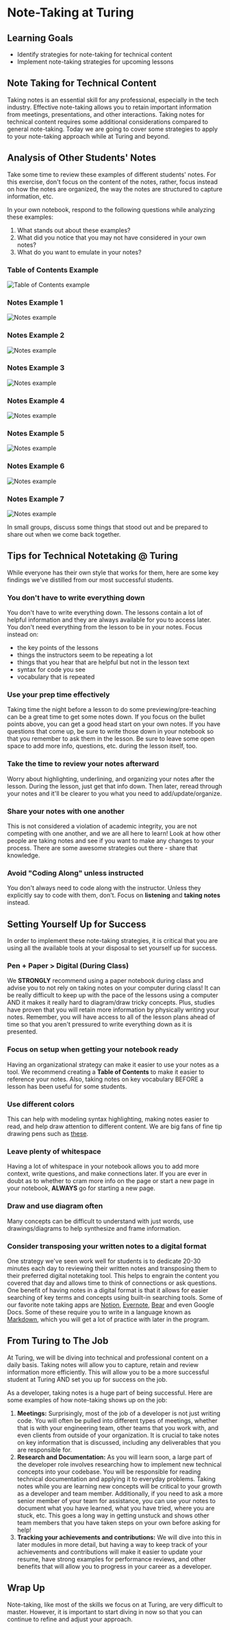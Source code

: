 # Note-Taking at Turing

## Learning Goals
* Identify strategies for note-taking for technical content
* Implement note-taking strategies for upcoming lessons

## Note Taking for Technical Content
Taking notes is an essential skill for any professional, especially in the tech industry. Effective note-taking allows you to retain important information from meetings, presentations, and other interactions. Taking notes for technical content requires some additional considerations compared to general note-taking. Today we are going to cover some strategies to apply to your note-taking approach while at Turing and beyond.

## Analysis of Other Students' Notes
Take some time to review these examples of different students' notes. For this exercise, don't focus on the content of the notes, rather, focus instead on how the notes are organized, the way the notes are structured to capture information, etc.

In your own notebook, respond to the following questions while analyzing these examples:
1. What stands out about these examples?
1. What did you notice that you may not have considered in your own notes?
1. What do you want to emulate in your notes?

### Table of Contents Example
![Table of Contents example](/assets/images/module1/Week1/note-taking-1.png)

### Notes Example 1
![Notes example](/assets/images/module1/Week1/note-taking-2.png)

### Notes Example 2
![Notes example](/assets/images/module1/Week1/note-taking-3.png)

### Notes Example 3
![Notes example](/assets/images/module1/Week1/note-taking-4.png)

### Notes Example 4
![Notes example](/assets/images/module1/Week1/note-taking-5.png)

### Notes Example 5
![Notes example](/assets/images/module1/Week1/note-taking-6.png)

### Notes Example 6
![Notes example](/assets/images/module1/Week1/note-taking-7.png)

### Notes Example 7
![Notes example](/assets/images/module1/Week1/note-taking-8.png)


In small groups, discuss some things that stood out and be prepared to share out when we come back together.

## Tips for Technical Notetaking @ Turing
While everyone has their own style that works for them, here are some key findings we've distilled from our most successful students.

### You don't have to write everything down
You don't have to write everything down. The lessons contain a lot of helpful information and they are always available for you to access later. You don't need everything from the lesson to be in your notes. Focus instead on: 
- the key points of the lessons
- things the instructors seem to be repeating a lot
- things that you hear that are helpful but not in the lesson text
- syntax for code you see
- vocabulary that is repeated 

### Use your prep time effectively
Taking time the night before a lesson to do some previewing/pre-teaching can be a great time to get some notes down. If you focus on the bullet points above, you can get a good head start on your own notes. If you have questions that come up, be sure to write those down in your notebook so that you remember to ask them in the lesson. Be sure to leave some open space to add more info, questions, etc. during the lesson itself, too. 

### Take the time to review your notes afterward
Worry about highlighting, underlining, and organizing your notes after the lesson. During the lesson, just get that info down. Then later, reread through your notes and it'll be clearer to you what you need to add/update/organize.

### Share your notes with one another
This is not considered a violation of academic integrity, you are not competing with one another, and we are all here to learn! Look at how other people are taking notes and see if you want to make any changes to your process. There are some awesome strategies out there - share that knowledge.

### Avoid "Coding Along" unless instructed
You don't always need to code along with the instructor. Unless they explicitly say to code with them, don't. Focus on **listening** and **taking notes** instead.

## Setting Yourself Up for Success
In order to implement these note-taking strategies, it is critical that you are using all the available tools at your disposal to set yourself up for success. 

### Pen + Paper > Digital (During Class)
We **STRONGLY** recommend using a paper notebook during class and advise you to not rely on taking notes on your computer during class! It can be really difficult to keep up with the pace of the lessons using a computer AND it makes it really hard to diagram/draw tricky concepts. Plus, studies have proven that you will retain more information by physically writing your notes. Remember, you will have access to all of the lesson plans ahead of time so that you aren't pressured to write everything down as it is presented.

### Focus on setup when getting your notebook ready
Having an organizational strategy can make it easier to use your notes as a tool. We recommend creating a **Table of Contents** to make it easier to reference your notes. Also, taking notes on key vocabulary BEFORE a lesson has been useful for some students.

### Use different colors
This can help with modeling syntax highlighting, making notes easier to read, and help draw attention to different content. We are big fans of fine tip drawing pens such as [these](https://www.amazon.com/Fineliner-Taotree-Colored-Writing-Coloring/dp/B072WNLF71/ref=sr_1_2_sspa?crid=3OAN09ZUDKOVT&dchild=1&keywords=fine+tip+drawing+pens&qid=1619193370&sprefix=fine+tip+dra%2Caps%2C191&sr=8-2-spons&psc=1&spLa=ZW5jcnlwdGVkUXVhbGlmaWVyPUEzUDNYWE1BRlNSSk9ZJmVuY3J5cHRlZElkPUEwMjc5NDcwM0JIRDUwQTNTTzVXWCZlbmNyeXB0ZWRBZElkPUEwNzAyMTk3M0g3T1lKVVRNQ1NCSyZ3aWRnZXROYW1lPXNwX2F0ZiZhY3Rpb249Y2xpY2tSZWRpcmVjdCZkb05vdExvZ0NsaWNrPXRydWU=).

### Leave plenty of whitespace
Having a lot of whitespace in your notebook allows you to add more context, write questions, and make connections later. If you are ever in doubt as to whether to cram more info on the page or start a new page in your notebook, **ALWAYS** go for starting a new page.

### Draw and use diagram often
Many concepts can be difficult to understand with just words, use drawings/diagrams to help synthesize and frame information.

### Consider transposing your written notes to a digital format
One strategy we've seen work well for students is to dedicate 20-30 minutes each day to reviewing their written notes and transposing them to their preferred digital notetaking tool. This helps to engrain the content you covered that day and allows time to think of connections or ask questions. One benefit of having notes in a digital format is that it allows for easier searching of key terms and concepts using built-in searching tools. Some of our favorite note taking apps are [Notion](https://www.notion.so/), [Evernote](https://evernote.com/), [Bear](https://bear.app/) and even Google Docs. Some of these require you to write in a language known as [Markdown](https://guides.github.com/pdfs/markdown-cheatsheet-online.pdf), which you will get a lot of practice with later in the program. 

## From Turing to The Job
At Turing, we will be diving into technical and professional content on a daily basis. Taking notes will allow you to capture, retain and review information more efficiently. This will allow you to be a more successful student at Turing AND set you up for success on the job.

As a developer, taking notes is a huge part of being successful. Here are some examples of how note-taking shows up on the job:
1. **Meetings:** Surprisingly, most of the job of a developer is not just writing code. You will often be pulled into different types of meetings, whether that is with your engineering team, other teams that you work with, and even clients from outside of your organization. It is crucial to take notes on key information that is discussed, including any deliverables that you are responsible for.
1. **Research and Documentation:** As you will learn soon, a large part of the developer role involves researching how to implement new technical concepts into your codebase. You will be responsible for reading technical documentation and applying it to everyday problems. Taking notes while you are learning new concepts will be critical to your growth as a developer and team member. Additionally, if you need to ask a more senior member of your team for assistance, you can use your notes to document what you have learned, what you have tried, where you are stuck, etc. This goes a long way in getting unstuck and shows other team members that you have taken steps on your own before asking for help!
1. **Tracking your achievements and contributions:** We will dive into this in later modules in more detail, but having a way to keep track of your achievements and contributions will make it easier to update your resume, have strong examples for performance reviews, and other benefits that will allow you to progress in your career as a developer.

## Wrap Up
Note-taking, like most of the skills we focus on at Turing, are very difficult to master. However, it is important to start diving in now so that you can continue to refine and adjust your approach. 